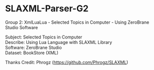 # SLAXML-Parser-G2
Group 2: XmlLuaLua - Selected Topics in Computer - Using ZeroBrane Studio Software

Subject: Selected Topics in Computer <br />
Describe: Using Lua Language with SLAXML Library<br />
Software: ZeroBrane Studio <br />
Dataset: BookStore (XML) <br />

Thanks Credit: Phrogz (https://github.com/Phrogz/SLAXML) <br />
